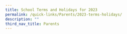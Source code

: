 ```yaml
---
title: School Terms and Holidays for 2023
permalink: /quick-links/Parents/2023-terms-holidays/
description: ""
third_nav_title: Parents
---
```

